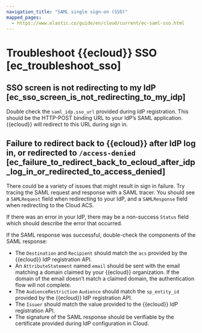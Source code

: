 ```yaml
---
navigation_title: "SAML single sign-on (SSO)"
mapped_pages:
  - https://www.elastic.co/guide/en/cloud/current/ec-saml-sso.html
---
```


# Troubleshoot {{ecloud}} SSO [ec_troubleshoot_sso]


## SSO screen is not redirecting to my IdP [ec_sso_screen_is_not_redirecting_to_my_idp]

Double check the `saml_idp.sso_url` provided during IdP registration. This should be the HTTP-POST binding URL to your IdP’s SAML application. {{ecloud}} will redirect to this URL during sign in.


## Failure to redirect back to {{ecloud}} after IdP log in, or redirected to `/access-denied` [ec_failure_to_redirect_back_to_ecloud_after_idp_log_in_or_redirected_to_access_denied]

There could be a variety of issues that might result in sign in failure. Try tracing the SAML request and response with a SAML tracer. You should see a `SAMLRequest` field when redirecting to your IdP, and a `SAMLResponse` field when redirecting to the Cloud ACS.

If there was an error in your IdP, there may be a non-success `Status` field which should describe the error that occurred.

If the SAML response was successful, double-check the components of the SAML response:

* The `Destination` and `Recipient` should match the `acs` provided by the {{ecloud}} IdP registration API.
* An `AttributeStatement` named `email` should be sent with the email matching a domain claimed by your {{ecloud}} organization. If the domain of the email doesn’t match a claimed domain, the authentication flow will not complete.
* The `AudienceRestriction` `Audience` should match the `sp_entity_id` provided by the {{ecloud}} IdP registration API.
* The `Issuer` should match the value provided to the {{ecloud}} IdP registration API.
* The signature of the SAML response should be verifiable by the certificate provided during IdP configuration in Cloud.
